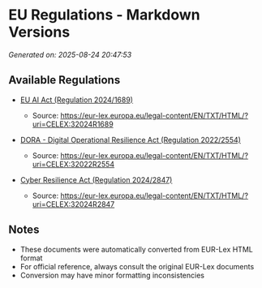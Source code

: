 # EU Regulations - Markdown Versions

*Generated on: 2025-08-24 20:47:53*

## Available Regulations

- [EU AI Act (Regulation 2024/1689)](./EU_AI_Act_2024.md)
  - Source: https://eur-lex.europa.eu/legal-content/EN/TXT/HTML/?uri=CELEX:32024R1689

- [DORA - Digital Operational Resilience Act (Regulation 2022/2554)](./EU_DORA_2022.md)
  - Source: https://eur-lex.europa.eu/legal-content/EN/TXT/HTML/?uri=CELEX:32022R2554

- [Cyber Resilience Act (Regulation 2024/2847)](./EU_CRA_2024.md)
  - Source: https://eur-lex.europa.eu/legal-content/EN/TXT/HTML/?uri=CELEX:32024R2847


## Notes

- These documents were automatically converted from EUR-Lex HTML format
- For official reference, always consult the original EUR-Lex documents
- Conversion may have minor formatting inconsistencies
